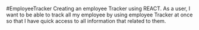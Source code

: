 #EmployeeTracker
Creating an employee Tracker using REACT.
As a user, I want to be able to track all my employee by using employee Tracker at once so that I have quick access to all information that related to them.
